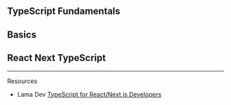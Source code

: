 ## TypeScript Fundamentals

## Basics
## React Next TypeScript


----
Resources 
* Lama Dev [TypeScript for React/Next.js Developers](https://www.youtube.com/watch?v=WlxcujsvcIY)